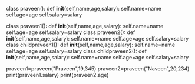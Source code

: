 class praveen():
    def __init__(self,name,age,salary):
        self.name=name
        self.age=age
        self.salary=salary

class praveen1():
    def __init__(self,name,age,salary):
        self.name=name
        self.age=age
        self.salary=salary
class praveen2():
    def __init__(self,name,age,salary):
        self.name=name
        self.age=age
        self.salary=salary
class childpraveen1():
    def __init__(self,name,age,salary):
        self.name=name
        self.age=age
        self.salary=salary
class childpraveen2():
    def __init__(self,name,age,salary):
        self.name=name
        self.age=age
        self.salary=salary 

praveen1=praveen("Praveen",19,345)
praveen2=praveen("Naveen",20,234)
print(praveen1.salary)
print(praveen2.age)
